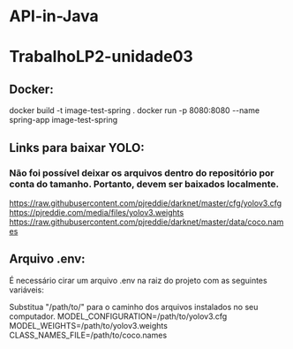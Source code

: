 # API-in-Java
# TrabalhoLP2-unidade03

## Docker: 
docker build -t image-test-spring .
docker run -p 8080:8080 --name spring-app image-test-spring

## Links para baixar YOLO:
### Não foi possível deixar os arquivos dentro do repositório por conta do tamanho. Portanto, devem ser baixados localmente.

https://raw.githubusercontent.com/pjreddie/darknet/master/cfg/yolov3.cfg
https://pjreddie.com/media/files/yolov3.weights
https://raw.githubusercontent.com/pjreddie/darknet/master/data/coco.names

## Arquivo .env:
É necessário cirar um arquivo .env na raiz do projeto com as seguintes variáveis:

Substitua "/path/to/" para o caminho dos arquivos instalados no seu computador.
MODEL_CONFIGURATION=/path/to/yolov3.cfg
MODEL_WEIGHTS=/path/to/yolov3.weights
CLASS_NAMES_FILE=/path/to/coco.names

